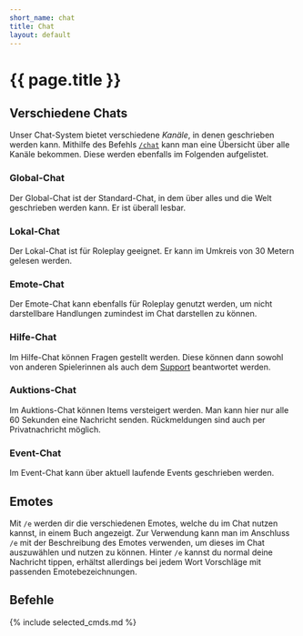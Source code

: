 ```yaml
---
short_name: chat
title: Chat
layout: default
---
```

# {{ page.title }}

## Verschiedene Chats

Unser Chat-System bietet verschiedene _Kanäle_, in denen geschrieben werden
kann. Mithilfe des Befehls [`/chat`](/commands/chat) kann man eine Übersicht
über alle Kanäle bekommen. Diese werden ebenfalls im Folgenden aufgelistet.

### Global-Chat

Der Global-Chat ist der Standard-Chat, in dem über alles und die Welt
geschrieben werden kann. Er ist überall lesbar.

### Lokal-Chat

Der Lokal-Chat ist für Roleplay geeignet. Er kann im Umkreis von 30 Metern
gelesen werden.

### Emote-Chat

Der Emote-Chat kann ebenfalls für Roleplay genutzt werden, um nicht darstellbare
Handlungen zumindest im Chat darstellen zu können.

### Hilfe-Chat

Im Hilfe-Chat können Fragen gestellt werden. Diese können dann sowohl von
anderen Spielerinnen als auch dem [Support](/support) beantwortet werden.

### Auktions-Chat

Im Auktions-Chat können Items versteigert werden. Man kann hier nur alle 60
Sekunden eine Nachricht senden. Rückmeldungen sind auch per Privatnachricht
möglich.

### Event-Chat

Im Event-Chat kann über aktuell laufende Events geschrieben werden.

## Emotes

Mit `/e` werden dir die verschiedenen Emotes, welche du im Chat nutzen kannst,
in einem Buch angezeigt. Zur Verwendung kann man im Anschluss `/e` mit der
Beschreibung des Emotes verwenden, um dieses im Chat auszuwählen und nutzen zu
können. Hinter `/e` kannst du normal deine Nachricht tippen, erhältst allerdings
bei jedem Wort Vorschläge mit passenden Emotebezeichnungen.

## Befehle

{% include selected_cmds.md %}
